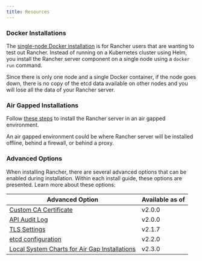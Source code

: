```yaml
---
title: Resources
---
```


### Docker Installations

The [single-node Docker installation](rancher-on-a-single-node-with-docker.md) is for Rancher users that are wanting to test out Rancher. Instead of running on a Kubernetes cluster using Helm, you install the Rancher server component on a single node using a `docker run` command.

Since there is only one node and a single Docker container, if the node goes down, there is no copy of the etcd data available on other nodes and you will lose all the data of your Rancher server.

### Air Gapped Installations

Follow [these steps](air-gapped-helm-cli-install.md) to install the Rancher server in an air gapped environment.

An air gapped environment could be where Rancher server will be installed offline, behind a firewall, or behind a proxy.

### Advanced Options

When installing Rancher, there are several advanced options that can be enabled during installation. Within each install guide, these options are presented. Learn more about these options:

| Advanced Option                                                                                                         | Available as of |
| ----------------------------------------------------------------------------------------------------------------------- | --------------- |
| [Custom CA Certificate](../getting-started/installation-and-upgrade/resources/custom-ca-root-certificates.md)                 | v2.0.0          |
| [API Audit Log](../getting-started/installation-and-upgrade/advanced-options/advanced-use-cases/enable-api-audit-log.md)                                      | v2.0.0          |
| [TLS Settings](../reference-guides/installation-references/tls-settings.md)                                        | v2.1.7          |
| [etcd configuration](../getting-started/installation-and-upgrade/advanced-options/advanced-use-cases/tune-etcd-for-large-installs.md)                                          | v2.2.0          |
| [Local System Charts for Air Gap Installations](../getting-started/installation-and-upgrade/resources/local-system-charts.md) | v2.3.0          |
